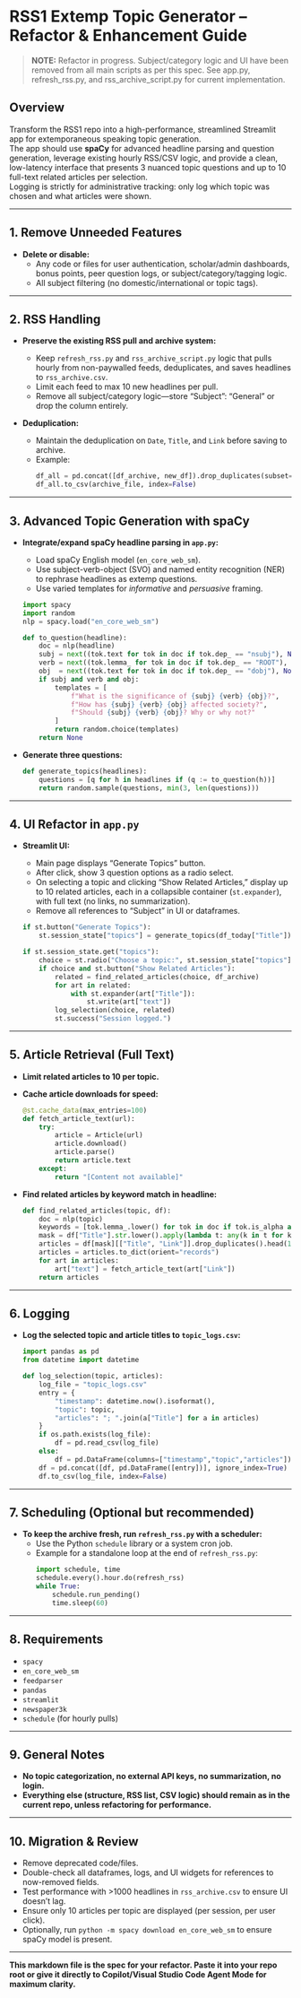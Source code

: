 # RSS1 Extemp Topic Generator – Refactor & Enhancement Guide

> **NOTE:** Refactor in progress. Subject/category logic and UI have been removed from all main scripts as per this spec. See app.py, refresh_rss.py, and rss_archive_script.py for current implementation.

## Overview

Transform the RSS1 repo into a high-performance, streamlined Streamlit app for extemporaneous speaking topic generation.  
The app should use **spaCy** for advanced headline parsing and question generation, leverage existing hourly RSS/CSV logic, and provide a clean, low-latency interface that presents 3 nuanced topic questions and up to 10 full-text related articles per selection.  
Logging is strictly for administrative tracking: only log which topic was chosen and what articles were shown.

---

## 1. Remove Unneeded Features

- **Delete or disable:**
  - Any code or files for user authentication, scholar/admin dashboards, bonus points, peer question logs, or subject/category/tagging logic.
  - All subject filtering (no domestic/international or topic tags).

---

## 2. RSS Handling

- **Preserve the existing RSS pull and archive system:**  
  - Keep `refresh_rss.py` and `rss_archive_script.py` logic that pulls hourly from non-paywalled feeds, deduplicates, and saves headlines to `rss_archive.csv`.
  - Limit each feed to max 10 new headlines per pull.
  - Remove all subject/category logic—store “Subject”: “General” or drop the column entirely.

- **Deduplication:**  
  - Maintain the deduplication on `Date`, `Title`, and `Link` before saving to archive.
  - Example:
    ```python
    df_all = pd.concat([df_archive, new_df]).drop_duplicates(subset=["Date", "Title", "Link"])
    df_all.to_csv(archive_file, index=False)
    ```

---

## 3. Advanced Topic Generation with spaCy

- **Integrate/expand spaCy headline parsing in `app.py`:**
  - Load spaCy English model (`en_core_web_sm`).
  - Use subject-verb-object (SVO) and named entity recognition (NER) to rephrase headlines as extemp questions.
  - Use varied templates for *informative* and *persuasive* framing.

  ```python
  import spacy
  import random
  nlp = spacy.load("en_core_web_sm")

  def to_question(headline):
      doc = nlp(headline)
      subj = next((tok.text for tok in doc if tok.dep_ == "nsubj"), None)
      verb = next((tok.lemma_ for tok in doc if tok.dep_ == "ROOT"), None)
      obj  = next((tok.text for tok in doc if tok.dep_ == "dobj"), None)
      if subj and verb and obj:
          templates = [
              f"What is the significance of {subj} {verb} {obj}?",
              f"How has {subj} {verb} {obj} affected society?",
              f"Should {subj} {verb} {obj}? Why or why not?"
          ]
          return random.choice(templates)
      return None
  ```

- **Generate three questions:**
  ```python
  def generate_topics(headlines):
      questions = [q for h in headlines if (q := to_question(h))]
      return random.sample(questions, min(3, len(questions)))
  ```

---

## 4. UI Refactor in `app.py`

- **Streamlit UI:**
  - Main page displays “Generate Topics” button.
  - After click, show 3 question options as a radio select.
  - On selecting a topic and clicking “Show Related Articles,” display up to 10 related articles, each in a collapsible container (`st.expander`), with full text (no links, no summarization).
  - Remove all references to “Subject” in UI or dataframes.

  ```python
  if st.button("Generate Topics"):
      st.session_state["topics"] = generate_topics(df_today["Title"])

  if st.session_state.get("topics"):
      choice = st.radio("Choose a topic:", st.session_state["topics"])
      if choice and st.button("Show Related Articles"):
          related = find_related_articles(choice, df_archive)
          for art in related:
              with st.expander(art["Title"]):
                  st.write(art["text"])
          log_selection(choice, related)
          st.success("Session logged.")
  ```

---

## 5. Article Retrieval (Full Text)

- **Limit related articles to 10 per topic.**
- **Cache article downloads for speed:**
  ```python
  @st.cache_data(max_entries=100)
  def fetch_article_text(url):
      try:
          article = Article(url)
          article.download()
          article.parse()
          return article.text
      except:
          return "[Content not available]"
  ```

- **Find related articles by keyword match in headline:**
  ```python
  def find_related_articles(topic, df):
      doc = nlp(topic)
      keywords = [tok.lemma_.lower() for tok in doc if tok.is_alpha and not tok.is_stop]
      mask = df["Title"].str.lower().apply(lambda t: any(k in t for k in keywords))
      articles = df[mask][["Title", "Link"]].drop_duplicates().head(10)
      articles = articles.to_dict(orient="records")
      for art in articles:
          art["text"] = fetch_article_text(art["Link"])
      return articles
  ```

---

## 6. Logging

- **Log the selected topic and article titles to `topic_logs.csv`:**
  ```python
  import pandas as pd
  from datetime import datetime

  def log_selection(topic, articles):
      log_file = "topic_logs.csv"
      entry = {
          "timestamp": datetime.now().isoformat(),
          "topic": topic,
          "articles": "; ".join(a["Title"] for a in articles)
      }
      if os.path.exists(log_file):
          df = pd.read_csv(log_file)
      else:
          df = pd.DataFrame(columns=["timestamp","topic","articles"])
      df = pd.concat([df, pd.DataFrame([entry])], ignore_index=True)
      df.to_csv(log_file, index=False)
  ```

---

## 7. Scheduling (Optional but recommended)

- **To keep the archive fresh, run `refresh_rss.py` with a scheduler:**
  - Use the Python `schedule` library or a system cron job.
  - Example for a standalone loop at the end of `refresh_rss.py`:
    ```python
    import schedule, time
    schedule.every().hour.do(refresh_rss)
    while True:
        schedule.run_pending()
        time.sleep(60)
    ```

---

## 8. Requirements

- `spacy`
- `en_core_web_sm`
- `feedparser`
- `pandas`
- `streamlit`
- `newspaper3k`
- `schedule` (for hourly pulls)

---

## 9. General Notes

- **No topic categorization, no external API keys, no summarization, no login.**
- **Everything else (structure, RSS list, CSV logic) should remain as in the current repo, unless refactoring for performance.**

---

## 10. Migration & Review

- Remove deprecated code/files.
- Double-check all dataframes, logs, and UI widgets for references to now-removed fields.
- Test performance with >1000 headlines in `rss_archive.csv` to ensure UI doesn’t lag.
- Ensure only 10 articles per topic are displayed (per session, per user click).
- Optionally, run `python -m spacy download en_core_web_sm` to ensure spaCy model is present.

---

**This markdown file is the spec for your refactor. Paste it into your repo root or give it directly to Copilot/Visual Studio Code Agent Mode for maximum clarity.**

